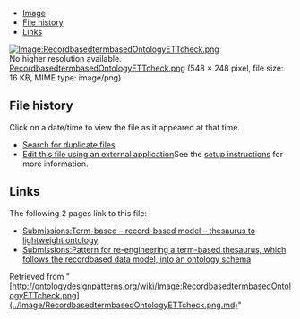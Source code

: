* [Image](../Image/RecordbasedtermbasedOntologyETTcheck.png.md#file)
* [File history](../Image/RecordbasedtermbasedOntologyETTcheck.png.md#filehistory)
* [Links](../Image/RecordbasedtermbasedOntologyETTcheck.png.md#filelinks)

[![Image:RecordbasedtermbasedOntologyETTcheck.png](../../../images/8/8c/RecordbasedtermbasedOntologyETTcheck.png)](../../../images/8/8c/RecordbasedtermbasedOntologyETTcheck.png)  
No higher resolution available.  
[RecordbasedtermbasedOntologyETTcheck.png](../../../images/8/8c/RecordbasedtermbasedOntologyETTcheck.png)‎ (548 × 248 pixel, file size: 16 KB, MIME type: image/png)

## File history

Click on a date/time to view the file as it appeared at that time.



  
* [Search for duplicate files](http://ontologydesignpatterns.org/wiki/Special:FileDuplicateSearch/RecordbasedtermbasedOntologyETTcheck.png "Special:FileDuplicateSearch/RecordbasedtermbasedOntologyETTcheck.png")
* [Edit this file using an external application](http://ontologydesignpatterns.org/wiki/index.php?title=Image:RecordbasedtermbasedOntologyETTcheck.png&action=edit&externaledit=true&mode=file "Image:RecordbasedtermbasedOntologyETTcheck.png")See the [setup instructions](http://www.mediawiki.org/wiki/Manual:External_editors "http://www.mediawiki.org/wiki/Manual:External_editors") for more information.

## Links



The following 2 pages link to this file:


* [Submissions:Term-based – record-based model – thesaurus to lightweight ontology](http://ontologydesignpatterns.org/wiki/Submissions:Term-based_%E2%80%93_record-based_model_%E2%80%93_thesaurus_to_lightweight_ontology "Submissions:Term-based – record-based model – thesaurus to lightweight ontology")
* [Submissions:Pattern for re-engineering a term-based thesaurus, which follows the recordbased data model, into an ontology schema](../Submissions/Pattern_for_re-engineering_a_term-based_thesaurus,_which_follows_the_recordbased_data_model,_into_an_ontology_schema.md "Submissions:Pattern for re-engineering a term-based thesaurus, which follows the recordbased data model, into an ontology schema")


Retrieved from "[http://ontologydesignpatterns.org/wiki/Image:RecordbasedtermbasedOntologyETTcheck.png](../Image/RecordbasedtermbasedOntologyETTcheck.png.md)"